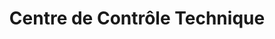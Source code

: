 ---
title: "Centre de Contrôle Technique"
url: /kervignac/centre-de-controle-technique/
shop: réparation de voitures
---